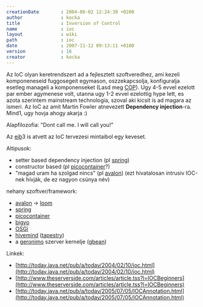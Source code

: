 ```yaml
---
creationDate        : 2004-08-02 12:24:30 +0200 
author              : kocka 
title               : Inversion of Control 
name                : ioc 
layout              : wiki 
path                : ioc 
date                : 2007-11-12 09:13:11 +0100 
version             : 16 
creator             : kocka 
---
```

Az IoC olyan keretrendszert ad a fejlesztett szoftveredhez, ami kezeli komponeneseid fuggosegeit egymason, oszzekapcsolja, konfiguralja esetleg manageli a komponenseket (Lasd meg [COP](COP.html)).
Ugy 4-5 evvel ezelott par ember agymenese volt, utanna ugy 1-2 evvel ezelottig hype lett, es azota szerintem mainstream technologia, szoval aki kicsit is ad magara az ismeri.
Az IoC az amit Martin Fowler atnevezett __Dependency injection__-ra. Mind1, ugy hovja ahogy akarja :)

Alapfilozofia: "Dont call me. I will call you!"

Az [ejb](EJB.html)3 is atvett az IoC tervezesi mintaibol egy keveset.

Altipusok:

*   setter based dependency injection (pl [spring](spring.html))
*   constructor based (pl [picocontainer](picocontainer.html)?)
*   "magad uram ha szolgad nincs" (pl [avalon](avalon.html)) (ezt hivatalosan intrusiv IOC-nek hívják, de ez nagyon csúnya név)


nehany szoftver/framework:

*   [avalon](avalon.html) -> [loom](loom.html)
*   [spring](spring.html)
*   [picocontainer](picocontainer.html)
*   [bigyo](bigyo.html)
*   [OSGi](OSGi.html)
*   [hivemind](hivemind.html) ([tapestry](tapestry.html))
*   a [geronimo](geronimo.html) szerver kernelje ([gbean](Missing.html))

Linkek:

*   [http://today.java.net/pub/a/today/2004/02/10/ioc.html](http://today.java.net/pub/a/today/2004/02/10/ioc.html)
*   [http://www.theserverside.com/articles/article.tss?l=IOCBeginners](http://www.theserverside.com/articles/article.tss?l=IOCBeginners)
*   [http://today.java.net/pub/a/today/2005/07/05/IOCAnnotation.html](http://today.java.net/pub/a/today/2005/07/05/IOCAnnotation.html)


